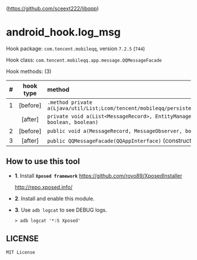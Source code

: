 <!-- README.md, libqqp/tool/android_hook/log_msg/app/src/main/assets/
-->
(<https://github.com/sceext222/libqqp>)

# android_hook.log_msg

Hook package: `com.tencent.mobileqq`, version `7.2.5` (`744`)

Hook class: `com.tencent.mobileqq.app.message.QQMessageFacade`

Hook methods: (3)

|  # | hook type | method |
| -: | :-------: | :----- |
|  1 | [before]  | `.method private a(Ljava/util/List;Lcom/tencent/mobileqq/persistence/EntityManager;ZZZZ)V` |
|    | [after]   | `private void a(List<MessageRecord>, EntityManager, boolean, boolean, boolean, boolean)` |
|  2 | [before]  | `public void a(MessageRecord, MessageObserver, boolean)` |
|  3 | [after]   | `public QQMessageFacade(QQAppInterface)` (constructor) |


## How to use this tool

+ **1**. Install **`Xposed framework`**
  <https://github.com/rovo89/XposedInstaller>

  <http://repo.xposed.info/>

+ **2**. Install and enable this module.

+ **3**. Use `adb logcat` to see DEBUG logs.

  ```
  > adb logcat '*:S Xposed'
  ```


## LICENSE

`MIT License`

<!-- end README.md -->
